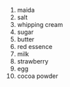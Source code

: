 1. maida
1. salt
1. whipping cream
1. sugar
1. butter
1. red essence
1. milk
1. strawberry
1. egg
1. cocoa powder